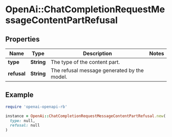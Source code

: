 # OpenAi::ChatCompletionRequestMessageContentPartRefusal

## Properties

| Name | Type | Description | Notes |
| ---- | ---- | ----------- | ----- |
| **type** | **String** | The type of the content part. |  |
| **refusal** | **String** | The refusal message generated by the model. |  |

## Example

```ruby
require 'openai-openapi-rb'

instance = OpenAi::ChatCompletionRequestMessageContentPartRefusal.new(
  type: null,
  refusal: null
)
```

